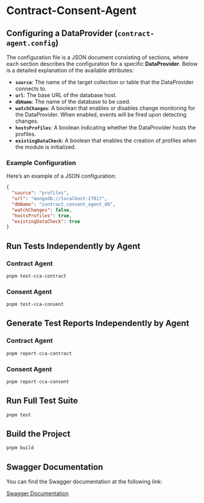 # Contract-Consent-Agent

## Configuring a DataProvider (`contract-agent.config`)

The configuration file is a JSON document consisting of sections, where each section describes the configuration for a specific **DataProvider**. Below is a detailed explanation of the available attributes:

- **`source`**: The name of the target collection or table that the DataProvider connects to.
- **`url`**: The base URL of the database host.
- **`dbName`**: The name of the database to be used.
- **`watchChanges`**: A boolean that enables or disables change monitoring for the DataProvider. When enabled, events will be fired upon detecting changes.
- **`hostsProfiles`**: A boolean indicating whether the DataProvider hosts the profiles.
- **`existingDataCheck`**: A boolean that enables the creation of profiles when the module is initialized.

### Example Configuration

Here’s an example of a JSON configuration:

```json
{
  "source": "profiles",
  "url": "mongodb://localhost:27017",
  "dbName": "contract_consent_agent_db",
  "watchChanges": false,
  "hostsProfiles": true,
  "existingDataCheck": true
}
```

## Run Tests Independently by Agent

### Contract Agent
```bash
pnpm test-cca-contract
```

### Consent Agent
```bash
pnpm test-cca-consent
```

## Generate Test Reports Independently by Agent

### Contract Agent
```bash
pnpm report-cca-contract
```

### Consent Agent
```bash
pnpm report-cca-consent
```

## Run Full Test Suite
```bash
pnpm test
```

## Build the Project
```bash
pnpm build
```

## Swagger Documentation
You can find the Swagger documentation at the following link:

[Swagger Documentation](./docs/swagger.json)
